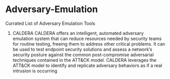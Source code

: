 # Adversary-Emulation
Currated List of Adversary Emulation Tools

1. CALDERA
CALDERA offers an intelligent, automated adversary emulation system that can reduce resources needed by security teams for routine testing, freeing them to address other critical problems. It can be used to test endpoint security solutions and assess a network’s security posture against the common post-compromise adversarial techniques contained in the ATT&CK model. CALDERA leverages the ATT&CK model to identify and replicate adversary behaviors as if a real intrusion is occurring